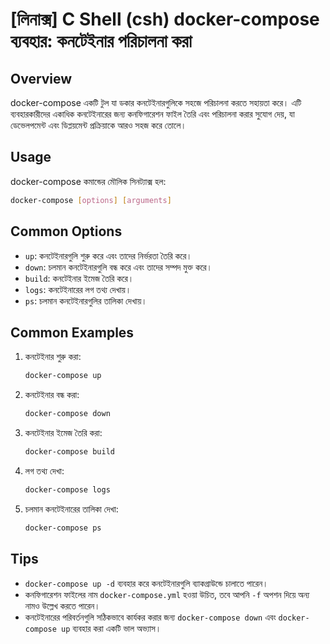 # [লিনাক্স] C Shell (csh) docker-compose ব্যবহার: কনটেইনার পরিচালনা করা

## Overview
docker-compose একটি টুল যা ডকার কনটেইনারগুলিকে সহজে পরিচালনা করতে সহায়তা করে। এটি ব্যবহারকারীদের একাধিক কনটেইনারের জন্য কনফিগারেশন ফাইল তৈরি এবং পরিচালনা করার সুযোগ দেয়, যা ডেভেলপমেন্ট এবং ডিপ্লয়মেন্ট প্রক্রিয়াকে আরও সহজ করে তোলে।

## Usage
docker-compose কমান্ডের মৌলিক সিনট্যাক্স হল:

```bash
docker-compose [options] [arguments]
```

## Common Options
- `up`: কনটেইনারগুলি শুরু করে এবং তাদের নির্ভরতা তৈরি করে।
- `down`: চলমান কনটেইনারগুলি বন্ধ করে এবং তাদের সম্পদ মুক্ত করে।
- `build`: কনটেইনার ইমেজ তৈরি করে।
- `logs`: কনটেইনারের লগ তথ্য দেখায়।
- `ps`: চলমান কনটেইনারগুলির তালিকা দেখায়।

## Common Examples
1. কনটেইনার শুরু করা:
   ```bash
   docker-compose up
   ```

2. কনটেইনার বন্ধ করা:
   ```bash
   docker-compose down
   ```

3. কনটেইনার ইমেজ তৈরি করা:
   ```bash
   docker-compose build
   ```

4. লগ তথ্য দেখা:
   ```bash
   docker-compose logs
   ```

5. চলমান কনটেইনারের তালিকা দেখা:
   ```bash
   docker-compose ps
   ```

## Tips
- `docker-compose up -d` ব্যবহার করে কনটেইনারগুলি ব্যাকগ্রাউন্ডে চালাতে পারেন।
- কনফিগারেশন ফাইলের নাম `docker-compose.yml` হওয়া উচিত, তবে আপনি `-f` অপশন দিয়ে অন্য নামও উল্লেখ করতে পারেন।
- কনটেইনারের পরিবর্তনগুলি সঠিকভাবে কার্যকর করার জন্য `docker-compose down` এবং `docker-compose up` ব্যবহার করা একটি ভাল অভ্যাস।